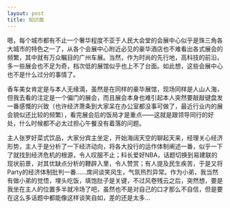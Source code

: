 ```yaml
---
layout: post 
title: 知识面
---
```


嗯，每个城市都有不止一个奢华程度不亚于人民大会堂的会展中心似乎是珠三角各大城市的特色之一了，从各个会展中心附近必见的豪华酒店也不难看出各式展会的频繁，其中就有万众瞩目的广州车展。当然，作为时尚的先行地，高科技的前沿，多一些展会也不足为奇，档次低的展馆似乎也上不了台面。如此想，这些会展中心也不是什么过分的事情了。

香车美女肯定是与本人无缘滴，虽然是在同样的豪华展馆，现场同样是人山人海，但我去看的注定是一个偏门的展会，而且展会本身也难引起本人突然要敲敲键盘发一番感慨的兴致（也许经济萧条到大家呆在办公室都没事可做了，最近行业内的展会貌似还比较的频繁），看完展会后的饭局才是重点——这就是跟领导同行的好处，什么时候都不必太过担心午餐没有着落的问题。

主人张罗好菜式饮品，大家分宾主坐定，开始海阔天空的聊起天来，经理关心经济形势，主人于是分析了一下经济动向，将各大投行的运作体制阐述一番，似乎一下了就找到经济危机的根源，令人叹服不止；科长爱好NBA，话题切换到易建联的现状前景，对其优缺点分析的鞭辟入里，令人赞赏；有人提及民生疾苦，于是又将Party的经济体制批判一番……席间谈笑风生，气氛热烈异常。作为小弟，我当然有做小弟的觉悟，埋头吃饭，填饱肚子是关键，不过风卷残云之后，突然想，要是我坐在主人的位置多半就冷场了吧，虽然也不是对自己的口才那么不自信，但是要在这么多话题中都能像这样谈笑自如，差的还是太多…
